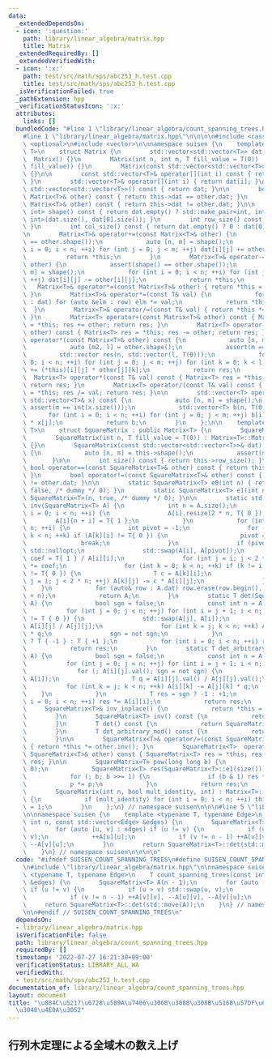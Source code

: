 ```yaml
---
data:
  _extendedDependsOn:
  - icon: ':question:'
    path: library/linear_algebra/matrix.hpp
    title: Matrix
  _extendedRequiredBy: []
  _extendedVerifiedWith:
  - icon: ':x:'
    path: test/src/math/sps/abc253_h.test.cpp
    title: test/src/math/sps/abc253_h.test.cpp
  _isVerificationFailed: true
  _pathExtension: hpp
  _verificationStatusIcon: ':x:'
  attributes:
    links: []
  bundledCode: "#line 1 \"library/linear_algebra/count_spanning_trees.hpp\"\n\n\n\n\
    #line 1 \"library/linear_algebra/matrix.hpp\"\n\n\n\n#include <cassert>\n#include\
    \ <optional>\n#include <vector>\n\nnamespace suisen {\n    template <typename\
    \ T>\n    struct Matrix {\n        std::vector<std::vector<T>> dat;\n\n      \
    \  Matrix() {}\n        Matrix(int n, int m, T fill_value = T(0)) : dat(n, std::vector<T>(m,\
    \ fill_value)) {}\n        Matrix(const std::vector<std::vector<T>>& dat) : dat(dat)\
    \ {}\n\n        const std::vector<T>& operator[](int i) const { return dat[i];\
    \ }\n        std::vector<T>& operator[](int i) { return dat[i]; }\n\n        operator\
    \ std::vector<std::vector<T>>() const { return dat; }\n\n        bool operator==(const\
    \ Matrix<T>& other) const { return this->dat == other.dat; }\n        bool operator!=(const\
    \ Matrix<T>& other) const { return this->dat != other.dat; }\n\n        std::pair<int,\
    \ int> shape() const { return dat.empty() ? std::make_pair<int, int>(0, 0) : std::make_pair<int,\
    \ int>(dat.size(), dat[0].size()); }\n        int row_size() const { return dat.size();\
    \ }\n        int col_size() const { return dat.empty() ? 0 : dat[0].size(); }\n\
    \n        Matrix<T>& operator+=(const Matrix<T>& other) {\n            assert(shape()\
    \ == other.shape());\n            auto [n, m] = shape();\n            for (int\
    \ i = 0; i < n; ++i) for (int j = 0; j < m; ++j) dat[i][j] += other[i][j];\n \
    \           return *this;\n        }\n        Matrix<T>& operator-=(const Matrix<T>&\
    \ other) {\n            assert(shape() == other.shape());\n            auto [n,\
    \ m] = shape();\n            for (int i = 0; i < n; ++i) for (int j = 0; j < m;\
    \ ++j) dat[i][j] -= other[i][j];\n            return *this;\n        }\n     \
    \   Matrix<T>& operator*=(const Matrix<T>& other) { return *this = *this * other;\
    \ }\n        Matrix<T>& operator*=(const T& val) {\n            for (auto &row\
    \ : dat) for (auto &elm : row) elm *= val;\n            return *this;\n      \
    \  }\n        Matrix<T>& operator/=(const T& val) { return *this *= T(1) / val;\
    \ }\n        Matrix<T> operator+(const Matrix<T>& other) const { Matrix<T> res\
    \ = *this; res += other; return res; }\n        Matrix<T> operator-(const Matrix<T>&\
    \ other) const { Matrix<T> res = *this; res -= other; return res; }\n        Matrix<T>\
    \ operator*(const Matrix<T>& other) const {\n            auto [n, m] = shape();\n\
    \            auto [m2, l] = other.shape();\n            assert(m == m2);\n   \
    \         std::vector res(n, std::vector(l, T(0)));\n            for (int i =\
    \ 0; i < n; ++i) for (int j = 0; j < m; ++j) for (int k = 0; k < l; ++k) res[i][k]\
    \ += (*this)[i][j] * other[j][k];\n            return res;\n        }\n      \
    \  Matrix<T> operator*(const T& val) const { Matrix<T> res = *this; res *= val;\
    \ return res; }\n        Matrix<T> operator/(const T& val) const { Matrix<T> res\
    \ = *this; res /= val; return res; }\n\n        std::vector<T> operator*(const\
    \ std::vector<T>& x) const {\n            auto [n, m] = shape();\n           \
    \ assert(m == int(x.size()));\n            std::vector<T> b(n, T(0));\n      \
    \      for (int i = 0; i < n; ++i) for (int j = 0; j < m; ++j) b[i] += dat[i][j]\
    \ * x[j];\n            return b;\n        }\n    };\n\n    template <typename\
    \ T>\n    struct SquareMatrix : public Matrix<T> {\n        SquareMatrix() {}\n\
    \        SquareMatrix(int n, T fill_value = T(0)) : Matrix<T>::Matrix(n, n, fill_value)\
    \ {}\n        SquareMatrix(const std::vector<std::vector<T>>& dat) : Matrix<T>::Matrix(dat)\
    \ {\n            auto [n, m] = this->shape();\n            assert(n == m);\n \
    \       }\n\n        int size() const { return this->row_size(); }\n\n       \
    \ bool operator==(const SquareMatrix<T>& other) const { return this->dat == other.dat;\
    \ }\n        bool operator!=(const SquareMatrix<T>& other) const { return this->dat\
    \ != other.dat; }\n\n        static SquareMatrix<T> e0(int n) { return SquareMatrix<T>(n,\
    \ false, /* dummy */ 0); }\n        static SquareMatrix<T> e1(int n) { return\
    \ SquareMatrix<T>(n, true, /* dummy */ 0); }\n\n        static std::optional<SquareMatrix<T>>\
    \ inv(SquareMatrix<T> A) {\n            int n = A.size();\n            for (int\
    \ i = 0; i < n; ++i) {\n                A[i].resize(2 * n, T{ 0 });\n        \
    \        A[i][n + i] = T{ 1 };\n            }\n            for (int i = 0; i <\
    \ n; ++i) {\n                int pivot = -1;\n                for (int k = i;\
    \ k < n; ++k) if (A[k][i] != T{ 0 }) {\n                    pivot = k;\n     \
    \               break;\n                }\n                if (pivot < 0) return\
    \ std::nullopt;\n                std::swap(A[i], A[pivot]);\n                T\
    \ coef = T{ 1 } / A[i][i];\n                for (int j = i; j < 2 * n; ++j) A[i][j]\
    \ *= coef;\n                for (int k = 0; k < n; ++k) if (k != i and A[k][i]\
    \ != T{ 0 }) {\n                    T c = A[k][i];\n                    for (int\
    \ j = i; j < 2 * n; ++j) A[k][j] -= c * A[i][j];\n                }\n        \
    \    }\n            for (auto& row : A.dat) row.erase(row.begin(), row.begin()\
    \ + n);\n            return A;\n        }\n        static T det(SquareMatrix<T>\
    \ A) {\n            bool sgn = false;\n            const int n = A.size();\n \
    \           for (int j = 0; j < n; ++j) for (int i = j + 1; i < n; ++i) if (A[i][j]\
    \ != T { 0 }) {\n                std::swap(A[j], A[i]);\n                T q =\
    \ A[i][j] / A[j][j];\n                for (int k = j; k < n; ++k) A[i][k] -= A[j][k]\
    \ * q;\n                sgn = not sgn;\n            }\n            T res = sgn\
    \ ? T { -1 } : T { +1 };\n            for (int i = 0; i < n; ++i) res *= A[i][i];\n\
    \            return res;\n        }\n        static T det_arbitrary_mod(SquareMatrix<T>\
    \ A) {\n            bool sgn = false;\n            const int n = A.size();\n \
    \           for (int j = 0; j < n; ++j) for (int i = j + 1; i < n; ++i) {\n  \
    \              for (; A[i][j].val(); sgn = not sgn) {\n                    std::swap(A[j],\
    \ A[i]);\n                    T q = A[i][j].val() / A[j][j].val();\n         \
    \           for (int k = j; k < n; ++k) A[i][k] -= A[j][k] * q;\n            \
    \    }\n            }\n            T res = sgn ? -1 : +1;\n            for (int\
    \ i = 0; i < n; ++i) res *= A[i][i];\n            return res;\n        }\n   \
    \     SquareMatrix<T>& inv_inplace() {\n            return *this = *SquareMatrix<T>::inv(std::move(*this));\n\
    \        }\n        SquareMatrix<T> inv() const {\n            return *SquareMatrix<T>::inv(*this);\n\
    \        }\n        T det() const {\n            return SquareMatrix<T>::det(*this);\n\
    \        }\n        T det_arbitrary_mod() const {\n            return SquareMatrix<T>::det_arbitrary_mod(*this);\n\
    \        }\n\n        SquareMatrix<T>& operator/=(const SquareMatrix<T>& other)\
    \ { return *this *= other.inv(); }\n        SquareMatrix<T>  operator/ (const\
    \ SquareMatrix<T>& other) const { SquareMatrix<T> res = *this; res /= other; return\
    \ res; }\n\n        SquareMatrix<T> pow(long long b) {\n            assert(b >=\
    \ 0);\n            SquareMatrix<T> res(SquareMatrix<T>::e1(size())), p(*this);\n\
    \            for (; b; b >>= 1) {\n                if (b & 1) res *= p;\n    \
    \            p *= p;\n            }\n            return res;\n        }\n    private:\n\
    \        SquareMatrix(int n, bool mult_identity, int) : Matrix<T>::Matrix(n, n)\
    \ {\n            if (mult_identity) for (int i = 0; i < n; ++i) this->dat[i][i]\
    \ = 1;\n        }\n    };\n} // namespace suisen\n\n\n#line 5 \"library/linear_algebra/count_spanning_trees.hpp\"\
    \n\nnamespace suisen {\n    template <typename T, typename Edge>\n    T count_spanning_trees(const\
    \ int n, const std::vector<Edge> &edges) {\n        SquareMatrix<T> A(n - 1);\n\
    \        for (auto [u, v] : edges) if (u != v) {\n            if (u > v) std::swap(u,\
    \ v);\n            ++A[u][u];\n            if (v != n - 1) ++A[v][v], --A[u][v],\
    \ --A[v][u];\n        }\n        return SquareMatrix<T>::det(std::move(A));\n\
    \    }\n} // namespace suisen\n\n\n\n"
  code: "#ifndef SUISEN_COUNT_SPANNING_TREES\n#define SUISEN_COUNT_SPANNING_TREES\n\
    \n#include \"library/linear_algebra/matrix.hpp\"\n\nnamespace suisen {\n    template\
    \ <typename T, typename Edge>\n    T count_spanning_trees(const int n, const std::vector<Edge>\
    \ &edges) {\n        SquareMatrix<T> A(n - 1);\n        for (auto [u, v] : edges)\
    \ if (u != v) {\n            if (u > v) std::swap(u, v);\n            ++A[u][u];\n\
    \            if (v != n - 1) ++A[v][v], --A[u][v], --A[v][u];\n        }\n   \
    \     return SquareMatrix<T>::det(std::move(A));\n    }\n} // namespace suisen\n\
    \n\n#endif // SUISEN_COUNT_SPANNING_TREES\n"
  dependsOn:
  - library/linear_algebra/matrix.hpp
  isVerificationFile: false
  path: library/linear_algebra/count_spanning_trees.hpp
  requiredBy: []
  timestamp: '2022-07-27 16:21:30+09:00'
  verificationStatus: LIBRARY_ALL_WA
  verifiedWith:
  - test/src/math/sps/abc253_h.test.cpp
documentation_of: library/linear_algebra/count_spanning_trees.hpp
layout: document
title: "\u884C\u5217\u6728\u5B9A\u7406\u306B\u3088\u308B\u5168\u57DF\u6728\u306E\u6570\
  \u3048\u4E0A\u3052"
---
```

## 行列木定理による全域木の数え上げ
